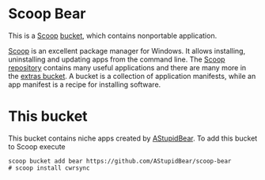 # Scoop Bear

This is a [Scoop](http://scoop.sh/) [bucket](https://github.com/lukesampson/scoop/wiki/Buckets), which contains nonportable application.

[Scoop](http://scoop.sh/) is an excellent package manager for Windows. It allows installing, uninstalling and updating apps from the command line. The [Scoop repository](https://github.com/lukesampson/scoop) contains many useful applications and there are many more in the [extras bucket](https://github.com/lukesampson/scoop-extras). A bucket is a collection of application manifests, while an app manifest is a recipe for installing software.

# This bucket

This bucket contains niche apps created by [AStupidBear](https://github.com/AStupidBear). To add this bucket to Scoop execute

```
scoop bucket add bear https://github.com/AStupidBear/scoop-bear
# scoop install cwrsync
```
